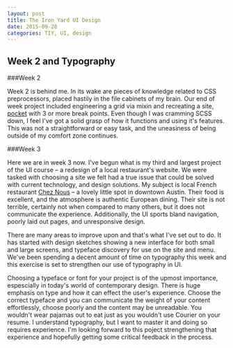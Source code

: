 ```yaml
---
layout: post
title: The Iron Yard UI Design
date: 2015-09-28
categories: TIY, UI, design
---
```


## Week 2 and Typography

###Week 2

Week 2 is behind me. In its wake are pieces of knowledge related to CSS preprocessors, placed hastily in the file cabinets of my brain. Our end of week project included engineering a grid via mixin and recreating a site, [pocket](http://www.getpocket.com) with 3 or more break points. Even though I was cramming SCSS down, I feel I've got a solid grasp of how it functions and using it's features. This was not a straightforward or easy task, and the uneasiness of being outside of my comfort zone continues.

###Week 3

Here we are in week 3 now. I've begun what is my third and largest project of the UI course – a redesign of a local restaurant's website. We were tasked with choosing a site we felt had a true issue that could be solved with current technology, and design solutions. My subject is local French restaurant [Chez Nous](http://www.cheznousaustin.com) – a lovely little spot in downtown Austin. Their food is excellent, and the atmosphere is authentic European dining. Their site is not terrible, certainly not when compared to many others, but it does not communicate the experience. Additionally, the UI sports bland navigation, poorly laid out pages, and unresponsive design.

There are many areas to improve upon and that's what I've set out to do. It has started with design sketches showing a new interface for both small and large screens, and typeface discovery for use on the site and menu. We've been spending a decent amount of time on typography this week and this exercise is set to strengthen our use of typography in UI. 

Choosing a typeface or font for your project is of the upmost importance, espescially in today's world of contemporary design. There is huge emphasis on type and how it can effect the user's experience. Choose the correct typeface and you can communicate the weight of your content effortlessly, choose poorly and the content may be unreadable. You wouldn't wear pajamas out to eat just as you wouldn't use Courier on your resume. I understand typography, but I want to master it and doing so requires experience. I'm looking forward to this poject strengthening that experience and hopefully getting some critical feedback in the process.